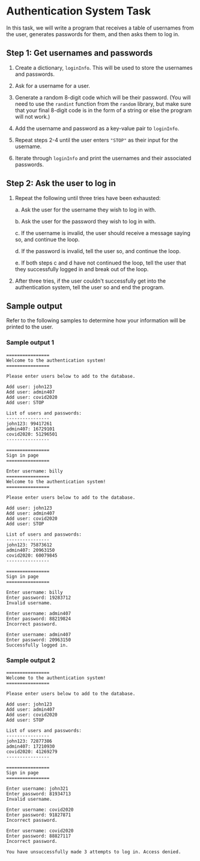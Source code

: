 # Authentication System Task

In this task, we will write a program that receives a table of usernames from the user, generates passwords for them, and then asks them to log in.

## Step 1: Get usernames and passwords

1.  Create a dictionary, `loginInfo`. This will be used to store the usernames and passwords.

2.  Ask for a username for a user.

3.  Generate a random 8-digit code which will be their password. (You will need to use the `randint` function from the `random` library, but make sure that your final 8-digit code is in the form of a string or else the program will not work.)

4.  Add the username and password as a key-value pair to `loginInfo`.

5.  Repeat steps 2-4 until the user enters `"STOP"` as their input for the username.

6.  Iterate through `loginInfo` and print the usernames and their associated passwords.

## Step 2: Ask the user to log in

1.  Repeat the following until three tries have been exhausted:

    a. Ask the user for the username they wish to log in with.
    
    b. Ask the user for the password they wish to log in with.
    
    c. If the username is invalid, the user should receive a message saying so, and continue the loop.
    
    d. If the password is invalid, tell the user so, and continue the loop.
    
    e. If both steps c and d have not continued the loop, tell the user that they successfully logged in and break out of the loop.

2.  After three tries, if the user couldn't successfully get into the authentication system, tell the user so and end the program.

## Sample output

Refer to the following samples to determine how your information will be printed to the user.

### Sample output 1

```console
================
Welcome to the authentication system!
================

Please enter users below to add to the database.

Add user: john123
Add user: admin407
Add user: covid2020
Add user: STOP

List of users and passwords:
----------------
john123: 99417261
admin407: 16729101
covid2020: 51296501
----------------

================
Sign in page
================

Enter username: billy
================
Welcome to the authentication system!
================

Please enter users below to add to the database.

Add user: john123
Add user: admin407
Add user: covid2020
Add user: STOP

List of users and passwords:
----------------
john123: 75873612
admin407: 20963150
covid2020: 60079845
----------------

================
Sign in page
================

Enter username: billy
Enter password: 19283712
Invalid username.

Enter username: admin407
Enter password: 88219824
Incorrect password.

Enter username: admin407
Enter password: 20963150
Successfully logged in.
```

### Sample output 2

```console
================
Welcome to the authentication system!
================

Please enter users below to add to the database.

Add user: john123
Add user: admin407
Add user: covid2020
Add user: STOP

List of users and passwords:
----------------
john123: 72877386
admin407: 17210930
covid2020: 41269279
----------------

================
Sign in page
================

Enter username: john321
Enter password: 81934713
Invalid username.

Enter username: covid2020
Enter password: 91827871
Incorrect password.

Enter username: covid2020
Enter password: 88827117
Incorrect password.

You have unsuccessfully made 3 attempts to log in. Access denied.
```

